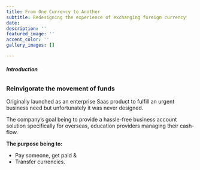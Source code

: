 ```yaml
---
title: From One Currency to Another
subtitle: Redesigning the experience of exchanging foreign currency
date: 
description: ''
featured_image: ''
accent_color: ''
gallery_images: []

---
```

###### **Introduction**

### Reinvigorate the movement of funds

Originally launched as an enterprise Saas product to fulfill an urgent business need but unfortunately it was never designed.

The company’s goal being to provide a hassle-free business account solution specifically for overseas, education providers managing their cash-flow.

**The purpose being to:**

* Pay someone, get paid &
* Transfer currencies.